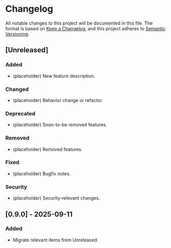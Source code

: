 # Changelog
All notable changes to this project will be documented in this file.
The format is based on [Keep a Changelog](https://keepachangelog.com/en/1.1.0/),
and this project adheres to [Semantic Versioning](https://semver.org/spec/v2.0.0.html).

## [Unreleased]
### Added
- (placeholder) New feature description.
### Changed
- (placeholder) Behavior change or refactor.
### Deprecated
- (placeholder) Soon-to-be removed features.
### Removed
- (placeholder) Removed features.
### Fixed
- (placeholder) Bugfix notes.
### Security
- (placeholder) Security-relevant changes.

## [0.9.0] - 2025-09-11
### Added
- Migrate relevant items from Unreleased.